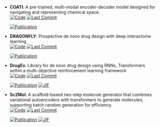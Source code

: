 



- **COATI**: A pre-trained, multi-modal encoder-decoder model designed for navigating and representing chemical space.  
    [![Code](https://img.shields.io/github/stars/terraytherapeutics/COATI/tree/main?style=for-the-badge&logo=github)](https://github.com/terraytherapeutics/COATI/tree/main) 
    [![Last Commit](https://img.shields.io/github/last-commit/terraytherapeutics/COATI/tree/main?style=for-the-badge&logo=github)](https://github.com/terraytherapeutics/COATI/tree/main) 

    [![Publication](https://img.shields.io/badge/Publication-Citations:0-blue?style=for-the-badge&logo=bookstack)](https://doi.org/10.1021/acs.jcim.3c01753.s001) 



- **DRAGONFLY**: Prospective de novo drug design with deep interactome learning  
    [![Code](https://img.shields.io/github/stars/ETHmodlab/dragonfly_gen?style=for-the-badge&logo=github)](https://github.com/ETHmodlab/dragonfly_gen) 
    [![Last Commit](https://img.shields.io/github/last-commit/ETHmodlab/dragonfly_gen?style=for-the-badge&logo=github)](https://github.com/ETHmodlab/dragonfly_gen) 

    [![Publication](https://img.shields.io/badge/Publication-Citations:0-blue?style=for-the-badge&logo=bookstack)](https://doi.org/10.1038/s41557--023--01360--5-green) 



- **DrugEx**: Library for de novo drug design using RNNs, Transformers within a multi-objective reinforcement learning framework  
    [![Code](https://img.shields.io/github/stars/CDDLeiden/DrugEx?style=for-the-badge&logo=github)](https://github.com/CDDLeiden/DrugEx) 
    [![Last Commit](https://img.shields.io/github/last-commit/CDDLeiden/DrugEx?style=for-the-badge&logo=github)](https://github.com/CDDLeiden/DrugEx) 

    [![Publication](https://img.shields.io/badge/Publication-Citations:12-blue?style=for-the-badge&logo=bookstack)](https://doi.org/10.1021/acs.jcim.3c00434) 
    [![JIF](https://img.shields.io/badge/Impact_Factor-5.60-purple?style=for-the-badge&logo=academia)](https://doi.org/10.1021/acs.jcim.3c00434)



- **Sc2Mol**: A scaffold-based two-step molecule generator that combines variational autoencoders with transformers to generate molecules, supporting batch random generation for efficiency.  
    [![Code](https://img.shields.io/github/stars/zhiruiliao/Sc2Mol?style=for-the-badge&logo=github)](https://github.com/zhiruiliao/Sc2Mol) 
    [![Last Commit](https://img.shields.io/github/last-commit/zhiruiliao/Sc2Mol?style=for-the-badge&logo=github)](https://github.com/zhiruiliao/Sc2Mol) 

    [![Publication](https://img.shields.io/badge/Publication-Citations:9-blue?style=for-the-badge&logo=bookstack)](https://doi.org/10.1093/bioinformatics/btac814) 
    [![JIF](https://img.shields.io/badge/Impact_Factor-4.40-purple?style=for-the-badge&logo=academia)](https://doi.org/10.1093/bioinformatics/btac814)


